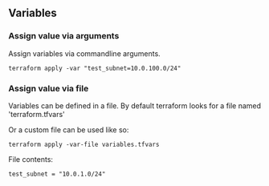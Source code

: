 
## Variables

### Assign value via arguments

Assign variables via commandline arguments.

```
terraform apply -var "test_subnet=10.0.100.0/24"
```

### Assign value via file

Variables can be defined in a file.
By default terraform looks for a file named 'terraform.tfvars'

Or a custom file can be used like so:

```
terraform apply -var-file variables.tfvars
```

File contents:
```
test_subnet = "10.0.1.0/24"
```

